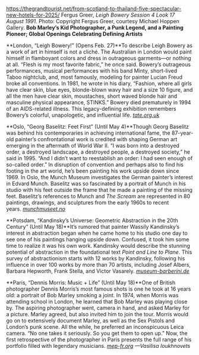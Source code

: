 https://thegrandtourist.net/from-scotland-to-thailand-five-spectacular-new-hotels-for-2025/
Fergus Greer, _Leigh Bowery Session 4 Look 17 August 1991._ Photo: Copyright Fergus Greer, courtesy Michael Hoppen Gallery.
**Bob Marley’s Kid Photographer, a Punk Legend, and a Painting Pioneer; Global Openings Celebrating Defining Artists**

**London, “Leigh Bowery!” (Opens Feb. 27)**To describe Leigh Bowery as a work of art in himself is not a cliché. The Australian in London would paint himself in flamboyant colors and dress in outrageous garments—or nothing at all. “Flesh is my most favorite fabric,” he once said. Bowery’s outrageous performances, musical performances with his band Minty, short-lived Taboo nightclub, and, most famously, modeling for painter Lucian Freud broke all conventions. In 1981, he wrote in his diary, “Fashion, where all girls have clear skin, blue eyes, blonde-blown wavy hair and a size 10 figure, and all the men have clear skin, moustaches, short waved blonde hair and masculine physical appearance, STINKS.” Bowery died prematurely in 1994 of an AIDS-related illness. This legacy-defining exhibition remembers Bowery’s colorful, unapologetic, and influential life. [_tate.org.uk_](https://www.tate.org.uk/whats-on/tate-modern/leigh-bowery)

**Oslo, “Georg Baselitz: Feet First” (Until May 4)**Though Georg Baselitz was behind his contemporaries in achieving international fame, the 87-year-old painter’s confrontational work is credited with shaping German art emerging in the aftermath of World War II. “I was born into a destroyed order, a destroyed landscape, a destroyed people, a destroyed society,” he said in 1995. “And I didn’t want to reestablish an order: I had seen enough of so-called order.” In disruption of convention and perhaps also to find his footing in the art world, he’s been painting his work upside down since 1969. In Oslo, the Munch Museum investigates the German painter’s interest in Edvard Munch. Baselitz was so fascinated by a portrait of Munch in his studio with his feet outside the frame that he made a painting of the missing feet. Baselitz’s references to Munch and _The Scream_ are represented in 80 paintings, drawings, and sculptures from the early 1960s to recent years. [_munchmuseet.no_](https://www.munchmuseet.no/en/exhibitions/georg-baselitz/)

**Potsdam, “Kandinsky’s Universe: Geometric Abstraction in the 20th Century” (Until May 18)**It’s rumored that painter Wassily Kandinsky’s interest in abstraction began when he came home to his studio one day to see one of his paintings hanging upside down. Confused, it took him some time to realize it was his own work. Kandinsky would describe the stunning potential of abstraction in the foundational text _Point and Line to Plane_. This survey of abstractionism starts with 12 works by Kandinsky, following his influence in over 100 works by more than 70 artists, including Josef Albers, Barbara Hepworth, Frank Stella, and Victor Vasarely. [_museum-barberini.de_](https://www.museum-barberini.de/en/ausstellungen/17400/kandinsky-s-universe-geometric-abstraction-in-the-20th-century)

**Paris, “Dennis Morris: Music + Life” (Until May 18)**One of British photographer Dennis Morris’s most famous shots is one he took at 16 years old: a portrait of Bob Marley smoking a joint. In 1974, when Morris was attending school in London, he learned that Bob Marley was playing close by. The aspiring photographer went, camera in hand, and asked Marley for a picture. Marley agreed, but also invited him to join the tour. Morris would go on to extensively document Marley, as well as the Sex Pistols and London’s punk scene. All the while, he preferred an inconspicuous Leica camera. “No one takes it seriously. So you get them to open up.” Now, the first retrospective of the photographer in Paris presents the full range of his portfolio filled with legendary musicians. [_mep-fr.org_](https://www.mep-fr.org/en/event/dennis-morris-music-life-2/) _—Vasilisa Ioukhnovets_